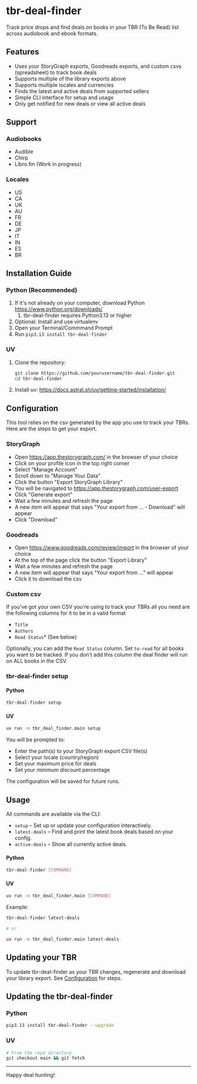 # tbr-deal-finder

Track price drops and find deals on books in your TBR (To Be Read) list across audiobook and ebook formats.

## Features
- Uses your StoryGraph exports, Goodreads exports, and custom csvs (spreadsheet) to track book deals
- Supports multiple of the library exports above 
- Supports multiple locales and currencies
- Finds the latest and active deals from supported sellers
- Simple CLI interface for setup and usage
- Only get notified for new deals or view all active deals 

## Support

### Audiobooks
* Audible
* Chirp
* Libro.fm (Work in progress)

### Locales
* US
* CA
* UK
* AU
* FR
* DE
* JP
* IT
* IN
* ES
* BR

## Installation Guide

### Python (Recommended)
1. If it's not already on your computer, download Python https://www.python.org/downloads/
   1. tbr-deal-finder requires Python3.13 or higher
2. Optional: Install and use virtualenv
3. Open your Terminal/Commmand Prompt
4. Run `pip3.13 install tbr-deal-finder`

### UV
1. Clone the repository:
   ```sh
   git clone https://github.com/yourusername/tbr-deal-finder.git
   cd tbr-deal-finder
   ```
2. Install uv:
   https://docs.astral.sh/uv/getting-started/installation/

## Configuration
This tool relies on the csv generated by the app you use to track your TBRs.
Here are the steps to get your export.

### StoryGraph
* Open https://app.thestorygraph.com/ in the browser of your choice
* Click on your profile icon in the top right corner
* Select "Manage Account"
* Scroll down to "Manage Your Data"
* Click the button "Export StoryGraph Library"
* You will be navigated to https://app.thestorygraph.com/user-export
* Click "Generate export"
* Wait a few minutes and refresh the page
* A new item will appear that says "Your export from ... - Download" will appear
* Click "Download"

### Goodreads
* Open https://www.goodreads.com/review/import in the browser of your choice
* At the top of the page click the button "Export Library"
* Wait a few minutes and refresh the page
* A new item will appear that says "Your export from ..." will appear
* Click it to download the csv

### Custom csv
If you've got your own CSV you're using to track your TBRs all you need are the following columns for it to be in a valid format
* `Title`
* `Authors`
* `Read Status`* (See below)
 
Optionally, you can add the `Read Status` column. Set `to-read` for all books you want to be tracked.
If you don't add this column the deal finder will run on ALL books in the CSV.

### tbr-deal-finder setup

#### Python
```sh
tbr-deal-finder setup
```

#### UV
```sh
uv run -m tbr_deal_finder.main setup
```

You will be prompted to:
- Enter the path(s) to your StoryGraph export CSV file(s)
- Select your locale (country/region)
- Set your maximum price for deals
- Set your minimum discount percentage

The configuration will be saved for future runs.

## Usage
All commands are available via the CLI:

- `setup`         – Set up or update your configuration interactively.
- `latest-deals`  – Find and print the latest book deals based on your config.
- `active-deals`  – Show all currently active deals.

#### Python
```sh
tbr-deal-finder [COMMAND]
```

#### UV
```sh
uv run -m tbr_deal_finder.main [COMMAND]
```

Example:
```sh
tbr-deal-finder latest-deals

# or

uv run -m tbr_deal_finder.main latest-deals
```

## Updating your TBR
To update tbr-deal-finder as your TBR changes, regenerate and download your library export.
See [Configuration](#Configuration) for steps.


## Updating the tbr-deal-finder

### Python
```sh
pip3.13 install tbr-deal-finder --upgrade
```

### UV
```sh
# From the repo directory
git checkout main && git fetch
```


---

Happy deal hunting!
